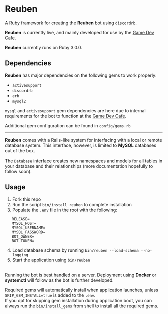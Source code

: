 # Reuben

A Ruby framework for creating the **Reuben** bot using `discordrb`.

**Reuben** is currently live, and mainly developed for use by the [Game Dev Cafe](https://luka-sj.com/discord).

**Reuben** currently runs on Ruby 3.0.0.

## Dependencies

**Reuben** has major dependencies on the following gems to work properly:
- `activesupport`
- `discordrb`
- `erb`
- `mysql2`

`mysql` and `activesupport` gem dependencies are here due to internal requirements for the bot to function at the [Game Dev Cafe](https://luka-sj.com/discord).

Additional gem configuration can be found in `config/gems.rb`

---
**Reuben** comes with a Rails-like system for interfacing with a local or remote database system. This interface, however, is limited to **MySQL** databases out of the box.

The `Database` interface creates new namespaces and models for all tables in your database and their relationships (more documentation hopefully to follow soon).

## Usage
1. Fork this repo
2. Run the script `bin/install_reuben` to complete installation
3. Populate the `.env` file in the root with the following:

```
   RELEASE=
   MYSQL_HOST=
   MYSQL_USERNAME=
   MYSQL_PASSWORD=
   BOT_OWNER=
   BOT_TOKEN=
```
4. Load database schema by running `bin/reuben --load-schema --no-logging`
5. Start the application using `bin/reuben`

\
Running the bot is best handled on a server. Deployment using **Docker** or **systemctl** will follow as the bot is further developed.

Required gems will automatically install when application launches, unless `SKIP_GEM_INSTALL=true` is added to the `.env`.\
If you opt for skipping gem installation during application boot, you can always run the `bin/install_gems` from shell to install all the required gems.
